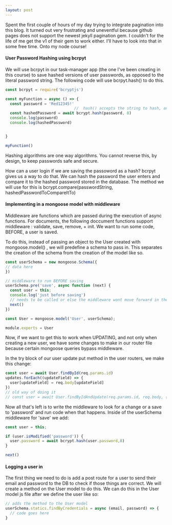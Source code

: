 ```yaml
---
layout: post
---
```

Spent the first couple of hours of my day trying to integrate pagination into this blog. It turned out very frustrating and uneventful because github pages does not support the newest jekyll pagination gem. I couldn't for the life of me get the v1 of their gem to work either. I'll have to look into that in some free time. Onto my node course!

#### User Password Hashing using bcrpyt
We will use bcrpyt in our task-manager app (the one I've been creating in this course) to save hashed versions of user passwords, as opposed to the literal password string. The following code will use bcrpyt.hash() to do this.
```javascript
const bcrpyt = require('bcryptjs')

const myFunction = async () => {
  const password = 'Red12345!'
                              //  hash() accepts the string to hash, and a number of rounds to run the hash algorithm. 8 is the value recommended from the original creator of the bcrypt algorithm
  const hashedPassword = await bcrypt.hash(password, 8)
  console.log(password)
  console.log(hashedPassword)


}

myFunction()

```

Hashing algorithms are one way algorithms. You cannot reverse this, by design, to keep passwords safe and secure.

How can a user login if we are saving the passoword as a hash? bcrpyt gives us a way to do that. We can hash the password the user enters and compare it to the hashed password stored in the database. The method we will use for this is bcrypt.compare(passwordString, hashedPasswordToCompareItTo)

#### Implementing in a mongoose model with middleware
Middleware are functions which are passed during the execution of async functions. For documents, the following doccument functions support middleware : validate, save, remove, + init. We want to run some code, BEFORE, a user is saved.

To do this, instead of passing an object to the User created with mongoose.model() , we will predefine a schema to pass in. This separates the creation of the schema from the creation of the model like so.
```javascript
const userSchema = new mongoose.Schema({
// data here
})

// middleware to run BEFORE saving
userSchema.pre('save', async function (next) {
  const user = this;
  console.log('just before saving')
  // needs to be called or else the middleware wont move forward in the save process
  next()
})

const User = mongoose.model('User', userSchema);

module.exports = User
```
Now, if we want to get this to work when UPDATING, and not only when creating a new user, we have some changes to make in our router file because certain mongoose queries bypass middleware.

In the try block of our user update put method in the user routers, we make this change:
```javascript
const user = await User.findById(req.params.id)
updates.forEach((updateField) => {
  user[updateField] = req.body[updateField]
})
// old way of doing it
// const user = await User.findByIdAndUpdate(req.params.id, req.body, {new: true, runValidators: true})
```
Now all that's left is to write the middleware to look for a change or a save to 'password' and run code when that happens. Inside of the userSchema middleware for 'save' we add:
```javascript
const user = this;

if (user.isModified('password')) {
  user.password = await bcrypt.hash(user.password,8)
}

next()
```
#### Logging a user in
The first thing we need to do is add a post route for a user to send their email and password to the DB to check if those things are correct. We will create a method on the User model to do this. We can do this in the User model js file after we define the user like so:
```javascript
// adds the method to the User model
userSchema.statics.findByCredentials = async (email, password) => {
  // code goes here
}
```
